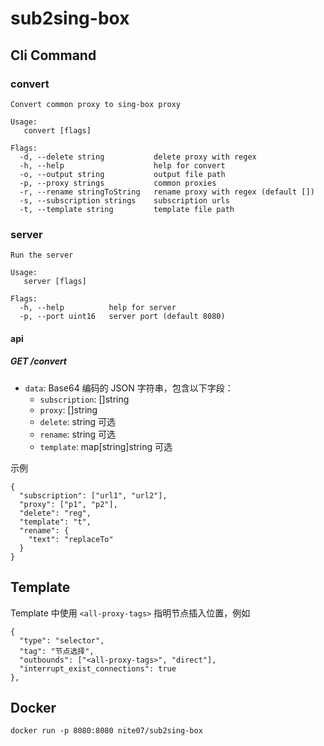 # sub2sing-box

## Cli Command

### convert

```
Convert common proxy to sing-box proxy

Usage:
   convert [flags]

Flags:
  -d, --delete string           delete proxy with regex
  -h, --help                    help for convert
  -o, --output string           output file path
  -p, --proxy strings           common proxies
  -r, --rename stringToString   rename proxy with regex (default [])
  -s, --subscription strings    subscription urls
  -t, --template string         template file path
```

### server

```
Run the server

Usage:
   server [flags]

Flags:
  -h, --help          help for server
  -p, --port uint16   server port (default 8080)
```

#### api

##### GET /convert

- `data`: Base64 编码的 JSON 字符串，包含以下字段：
  - `subscription`: []string
  - `proxy`: []string
  - `delete`: string 可选
  - `rename`: string 可选
  - `template`: map[string]string 可选

示例
```
{
  "subscription": ["url1", "url2"],
  "proxy": ["p1", "p2"],
  "delete": "reg",
  "template": "t",
  "rename": {
    "text": "replaceTo"
  }
}
```

## Template

Template 中使用 `<all-proxy-tags>` 指明节点插入位置，例如

```
{
  "type": "selector",
  "tag": "节点选择",
  "outbounds": ["<all-proxy-tags>", "direct"],
  "interrupt_exist_connections": true
},
```

## Docker

`docker run -p 8080:8080 nite07/sub2sing-box`